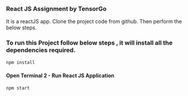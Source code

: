 ### React JS Assignment by TensorGo

It is a reactJS app.
Clone the project code from github.
Then perform the below steps.

### To run this Project follow below steps , it will install all the dependencies required.
```bash
npm install
```
#### Open Terminal 2 - Run React JS Application
```bash
npm start
```
